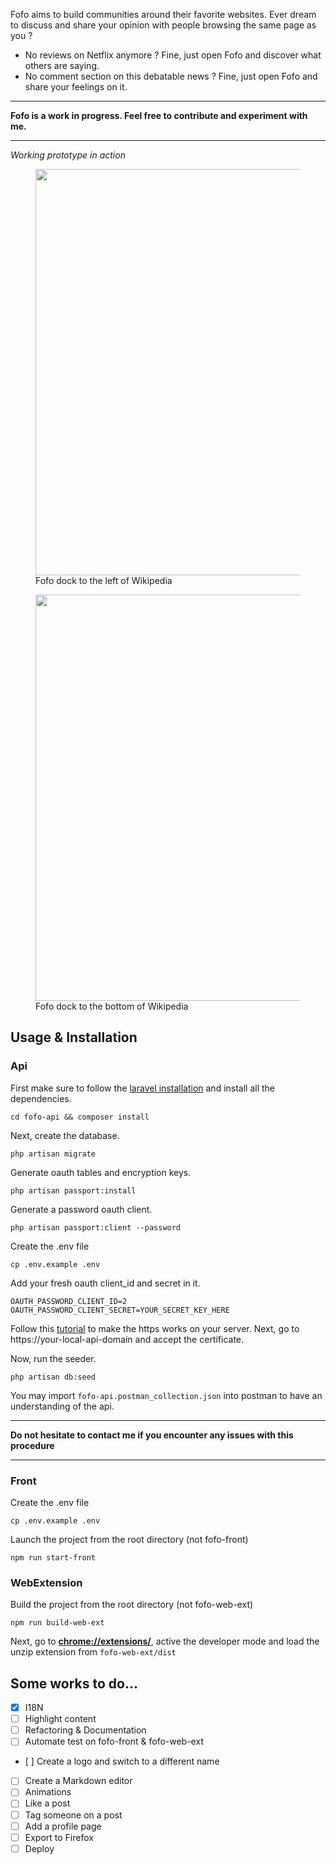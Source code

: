 Fofo aims to build communities around their favorite websites. Ever dream to discuss and share your opinion with people browsing the same page as you ? 


- No reviews on Netflix anymore ? Fine, just open Fofo and discover what others are saying.
- No comment section on this debatable news ? Fine, just open Fofo and share your feelings on it.

---

**Fofo is a work in progress. Feel free to contribute and experiment with me.**

---

*Working prototype in action*

<figure><img src="https://blog.karlidev.fr/images/web-extension/sidebar-panel.png" width="650">
<figcaption>Fofo dock to the left of Wikipedia</figcaption>
</figure>

<figure><img src="https://blog.karlidev.fr/images/web-extension/bottom-panel.png" width="650">
<figcaption>Fofo dock to the bottom of Wikipedia</figcaption>
</figure>

## Usage & Installation

### Api

First make sure to follow the [laravel installation](https://laravel.com/docs/5.6/homestead) and install all the dependencies.

`cd fofo-api && composer install`

Next, create the database.

`php artisan migrate`

Generate oauth tables and encryption keys.

`php artisan passport:install`

Generate a password oauth client. 

`php artisan passport:client --password`

Create the .env file

`cp .env.example .env`

Add your fresh oauth client_id and secret in it.

```
OAUTH_PASSWORD_CLIENT_ID=2
OAUTH_PASSWORD_CLIENT_SECRET=YOUR_SECRET_KEY_HERE
```

Follow this [tutorial](https://medium.com/@adnanxteam/how-to-setup-https-with-laravel-homestead-ad7915470fa8) to make the https works on your server. Next, go to https://your-local-api-domain and accept the certificate.

Now, run the seeder.

`php artisan db:seed`

You may import `fofo-api.postman_collection.json` into postman to have an understanding of the api.

---

**Do not hesitate to contact me if you encounter any issues with this procedure**

---

### Front

Create the .env file

`cp .env.example .env`

Launch the project from the root directory (not fofo-front)

`npm run start-front`

### WebExtension

Build the project from the root directory (not fofo-web-ext)

`npm run build-web-ext`

Next, go to **[chrome://extensions/](chrome://extensions/)**, active the developer mode and load the unzip extension from `fofo-web-ext/dist`


## Some works to do...

- [x] I18N
- [ ] Highlight content
- [ ] Refactoring & Documentation
- [ ] Automate test on fofo-front & fofo-web-ext
- [ ] Create a logo and switch to a different name
- [ ] Create a Markdown editor
- [ ] Animations
- [ ] Like a post
- [ ] Tag someone on a post
- [ ] Add a profile page   
- [ ] Export to Firefox
- [ ] Deploy
